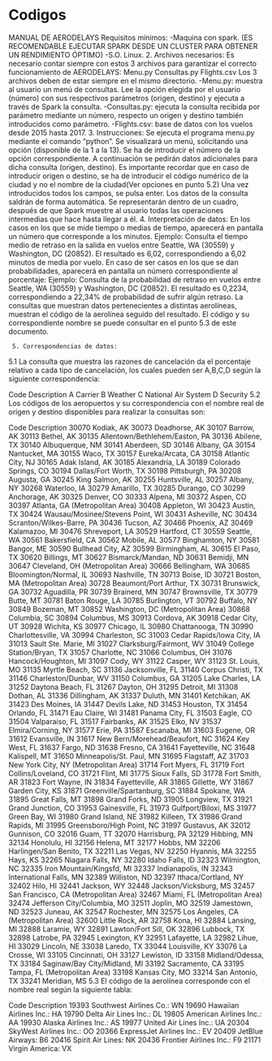 # Codigos

MANUAL DE AERODELAYS
Requisitos mínimos:
-Maquina con spark.
(ES RECOMENDABLE EJECUTAR SPARK DESDE UN CLUSTER PARA OBTENER UN RENDIMIENTO ÓPTIMO)
-S.O. Linux.
      2.  Archivos necesarios:
Es necesario contar siempre con estos 3 archivos para garantizar el correcto funcionamiento de AERODELAYS:
Menu.py
Consultas.py
Flights.csv
Los 3  archivos deben de estar siempre en el mismo directorio.
-Menu.py: muestra al usuario un menú de consultas. Lee la opción elegida por el usuario (número) con sus respectivos parámetros (origen, destino) y ejecuta a través de Spark la consulta.
-Consultas.py: ejecuta la consulta recibida por parámetro mediante un número, respecto un origen y destino también introducidos como parámetro. 
-Flights.csv: base de datos con los vuelos desde 2015 hasta 2017.
      3. Instrucciones:
Se ejecuta el programa menu.py mediante el comando “python”. 
Se visualizará un menú, solicitando una opción (disponible de la 1 a la 13). Se ha de introducir el número de la opción correspondiente. A continuación se pedirán datos adicionales para dicha consulta (origen, destino). Es importante recordar que en caso de introducir origen o destino, se ha de introducir el código numérico de la ciudad y no el nombre de la ciudad(Ver opciones en punto 5.2)
Una vez introducidos todos los campos, se pulsa enter. Los datos de la consulta saldrán de forma automática. Se representarán dentro de un cuadro, después de que Spark muestre al usuario todas las operaciones intermedias que hace hasta llegar a él.
       4. Interpretación de datos:
En los casos en los que se mide tiempo o medias de tiempo, aparecerá en pantalla un número que corresponde a los minutos.
Ejemplo: Consulta el tiempo medio de retraso en la salida en vuelos entre Seattle, WA (30559) y Washington, DC (20852). El resultado es 6,02, correspondiendo a 6,02 minutos de media por vuelo.
En caso de ser casos en los que se dan probabilidades, aparecerá en pantalla un número correspondiente al porcentaje:
Ejemplo: Consulta de la probabilidad de retraso en vuelos entre Seattle, WA (30559) y Washington, DC (20852). El resultado es 0,2234, correspondiendo a 22,34% de probabilidad de sufrir algún retraso.
La consultas que muestran datos pertenecientes a distintas aerolíneas, muestran el código de la aerolínea seguido del resultado. El código y su correspondiente nombre se puede consultar en el punto 5.3 de este documento.


     5. Correspondencias de datos:
5.1 La consulta que muestra las razones de cancelación da el porcentaje relativo a cada tipo de cancelación, los cuales pueden ser A,B,C,D según la siguiente correspondencia:



Code  Description
A   Carrier
B   Weather 
C   National Air System
D   Security
5.2 Los códigos de los aeropuertos y su correspondencia con el nombre real de  orígen y destino disponibles para realizar la consultas son:

Code    Description
30070   Kodiak, AK
30073   Deadhorse, AK
30107   Barrow, AK
30113   Bethel, AK
30135   Allentown/Bethlehem/Easton, PA
30136   Abilene, TX
30140   Albuquerque, NM
30141   Aberdeen, SD
30146   Albany, GA
30154   Nantucket, MA
30155   Waco, TX
30157   Eureka/Arcata, CA
30158   Atlantic City, NJ
30165   Adak Island, AK
30185   Alexandria, LA
30189   Colorado Springs, CO
30194   Dallas/Fort Worth, TX
30198   Pittsburgh, PA
30208   Augusta, GA
30245   King Salmon, AK
30255   Huntsville, AL
30257   Albany, NY
30268   Waterloo, IA
30279   Amarillo, TX
30285   Durango, CO
30299   Anchorage, AK
30325   Denver, CO
30333   Alpena, MI
30372   Aspen, CO
30397   Atlanta, GA (Metropolitan Area)
30408   Appleton, WI
30423   Austin, TX
30424   Wausau/Mosinee/Stevens Point, WI
30431   Asheville, NC
30434   Scranton/Wilkes-Barre, PA
30436   Tucson, AZ
30466   Phoenix, AZ
30469   Kalamazoo, MI
30476   Shreveport, LA
30529   Hartford, CT
30559   Seattle, WA
30561   Bakersfield, CA
30562   Mobile, AL
30577   Binghamton, NY
30581   Bangor, ME
30590   Bullhead City, AZ
30599   Birmingham, AL
30615   El Paso, TX
30620   Billings, MT
30627   Bismarck/Mandan, ND
30631   Bemidji, MN
30647   Cleveland, OH (Metropolitan Area)
30666   Bellingham, WA
30685   Bloomington/Normal, IL
30693   Nashville, TN
30713   Boise, ID
30721   Boston, MA (Metropolitan Area)
30728   Beaumont/Port Arthur, TX
30731   Brunswick, GA
30732   Aguadilla, PR
30739   Brainerd, MN
30747   Brownsville, TX
30779   Butte, MT
30781   Baton Rouge, LA
30785   Burlington, VT
30792   Buffalo, NY
30849   Bozeman, MT
30852   Washington, DC (Metropolitan Area)
30868   Columbia, SC
30894   Columbus, MS
30913   Cordova, AK
30918   Cedar City, UT
30928   Wichita, KS
30977   Chicago, IL
30980   Chattanooga, TN
30990   Charlottesville, VA
30994   Charleston, SC
31003   Cedar Rapids/Iowa City, IA
31013   Sault Ste. Marie, MI
31027   Clarksburg/Fairmont, WV
31049   College Station/Bryan, TX
31057   Charlotte, NC
31066   Columbus, OH
31076   Hancock/Houghton, MI
31097   Cody, WY
31122   Casper, WY
31123   St. Louis, MO
31135   Myrtle Beach, SC
31136   Jacksonville, FL
31140   Corpus Christi, TX
31146   Charleston/Dunbar, WV
31150   Columbus, GA
31205   Lake Charles, LA
31252   Daytona Beach, FL
31267   Dayton, OH
31295   Detroit, MI
31308   Dothan, AL
31336   Dillingham, AK
31337   Duluth, MN
31401   Ketchikan, AK
31423   Des Moines, IA
31447   Devils Lake, ND
31453   Houston, TX
31454   Orlando, FL
31471   Eau Claire, WI
31481   Panama City, FL
31503   Eagle, CO
31504   Valparaiso, FL
31517   Fairbanks, AK
31525   Elko, NV
31537   Elmira/Corning, NY
31577   Erie, PA
31587   Escanaba, MI
31603   Eugene, OR
31612   Evansville, IN
31617   New Bern/Morehead/Beaufort, NC
31624   Key West, FL
31637   Fargo, ND
31638   Fresno, CA
31641   Fayetteville, NC
31648   Kalispell, MT
31650   Minneapolis/St. Paul, MN
31695   Flagstaff, AZ
31703   New York City, NY (Metropolitan Area)
31714   Fort Myers, FL
31719   Fort Collins/Loveland, CO
31721   Flint, MI
31775   Sioux Falls, SD
31778   Fort Smith, AR
31823   Fort Wayne, IN
31834   Fayetteville, AR
31865   Gillette, WY
31867   Garden City, KS
31871   Greenville/Spartanburg, SC
31884   Spokane, WA
31895   Great Falls, MT
31898   Grand Forks, ND
31905   Longview, TX
31921   Grand Junction, CO
31953   Gainesville, FL
31973   Gulfport/Biloxi, MS
31977   Green Bay, WI
31980   Grand Island, NE
31982   Killeen, TX
31986   Grand Rapids, MI
31995   Greensboro/High Point, NC
31997   Gustavus, AK
32012   Gunnison, CO
32016   Guam, TT
32070   Harrisburg, PA
32129   Hibbing, MN
32134   Honolulu, HI
32156   Helena, MT
32177   Hobbs, NM
32206   Harlingen/San Benito, TX
32211   Las Vegas, NV
32250   Hyannis, MA
32255   Hays, KS
32265   Niagara Falls, NY
32280   Idaho Falls, ID
32323   Wilmington, NC
32335   Iron Mountain/Kingsfd, MI
32337   Indianapolis, IN
32343   International Falls, MN
32389   Williston, ND
32397   Ithaca/Cortland, NY
32402   Hilo, HI
32441   Jackson, WY
32448   Jackson/Vicksburg, MS
32457   San Francisco, CA (Metropolitan Area)
32467   Miami, FL (Metropolitan Area)
32474   Jefferson City/Columbia, MO
32511   Joplin, MO
32519   Jamestown, ND
32523   Juneau, AK
32547   Rochester, MN
32575   Los Angeles, CA (Metropolitan Area)
32600   Little Rock, AR
32758   Kona, HI
32884   Lansing, MI
32888   Laramie, WY
32891   Lawton/Fort Sill, OK
32896   Lubbock, TX
32898   Latrobe, PA
32945   Lexington, KY
32951   Lafayette, LA
32982   Lihue, HI
33029   Lincoln, NE
33038   Laredo, TX
33044   Louisville, KY
33076   La Crosse, WI
33105   Cincinnati, OH
33127   Lewiston, ID
33158   Midland/Odessa, TX
33184   Saginaw/Bay City/Midland, MI
33192   Sacramento, CA
33195   Tampa, FL (Metropolitan Area)
33198   Kansas City, MO
33214   San Antonio, TX
33241   Meridian, MS
         5.3 El código de la aerolínea corresponde con el nombre real según la siguiente tabla:



Code    Description
19393   Southwest Airlines Co.: WN
19690   Hawaiian Airlines Inc.: HA
19790   Delta Air Lines Inc.: DL
19805   American Airlines Inc.: AA
19930   Alaska Airlines Inc.: AS
19977   United Air Lines Inc.: UA
20304   SkyWest Airlines Inc.: OO
20366   ExpressJet Airlines Inc.: EV
20409   JetBlue Airways: B6
20416   Spirit Air Lines: NK
20436   Frontier Airlines Inc.: F9
21171   Virgin America: VX
